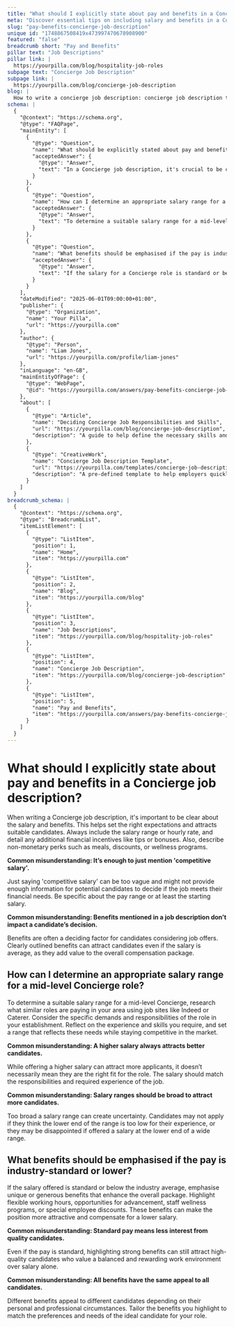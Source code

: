 ```yaml
---
title: "What should I explicitly state about pay and benefits in a Concierge job description?"
meta: "Discover essential tips on including salary and benefits in a Concierge job description to attract the right candidates effectively."
slug: "pay-benefits-concierge-job-description"
unique id: "1748867508419x473997470678908900"
featured: "false"
breadcrumb short: "Pay and Benefits"
pillar text: "Job Descriptions"
pillar link: |
  https://yourpilla.com/blog/hospitality-job-roles
subpage text: "Concierge Job Description"
subpage link: |
  https://yourpilla.com/blog/concierge-job-description
blog: |
  How to write a concierge job description: concierge job description template included.
schema: |
  {
    "@context": "https://schema.org",
    "@type": "FAQPage",
    "mainEntity": [
      {
        "@type": "Question",
        "name": "What should be explicitly stated about pay and benefits in a Concierge job description?",
        "acceptedAnswer": {
          "@type": "Answer",
          "text": "In a Concierge job description, it's crucial to be clear about the salary and benefits to set the right expectations and attract the right candidates. Include details such as the salary range or hourly rate, additional financial incentives like tips or bonuses, and non-monetary perks such as meals, discounts, and wellness programs."
        }
      },
      {
        "@type": "Question",
        "name": "How can I determine an appropriate salary range for a mid-level Concierge role?",
        "acceptedAnswer": {
          "@type": "Answer",
          "text": "To determine a suitable salary range for a mid-level Concierge, research typical salaries for similar roles in your area using job sites. Reflect on the specific responsibilities and required skills for the role in your organisation and set a competitive salary range that meets these criteria."
        }
      },
      {
        "@type": "Question",
        "name": "What benefits should be emphasised if the pay is industry-standard or lower?",
        "acceptedAnswer": {
          "@type": "Answer",
          "text": "If the salary for a Concierge role is standard or below the industry average, emphasise unique or generous benefits such as flexible working hours, opportunities for advancement, staff wellness programs, or special employee discounts. These benefits can make the position more appealing and compensate for a lower salary."
        }
      }
    ],
    "dateModified": "2025-06-01T09:00:00+01:00",
    "publisher": {
      "@type": "Organization",
      "name": "Your Pilla",
      "url": "https://yourpilla.com"
    },
    "author": {
      "@type": "Person",
      "name": "Liam Jones",
      "url": "https://yourpilla.com/profile/liam-jones"
    },
    "inLanguage": "en-GB",
    "mainEntityOfPage": {
      "@type": "WebPage",
      "@id": "https://yourpilla.com/answers/pay-benefits-concierge-job-description"
    },
    "about": [
      {
        "@type": "Article",
        "name": "Deciding Concierge Job Responsibilities and Skills",
        "url": "https://yourpilla.com/blog/concierge-job-description",
        "description": "A guide to help define the necessary skills and responsibilities for a Concierge job, assisting employers in creating accurate job descriptions."
      },
      {
        "@type": "CreativeWork",
        "name": "Concierge Job Description Template",
        "url": "https://yourpilla.com/templates/concierge-job-description",
        "description": "A pre-defined template to help employers quickly and effectively create a job description for a Concierge position."
      }
    ]
  }
breadcrumb_schema: |
  {
    "@context": "https://schema.org",
    "@type": "BreadcrumbList",
    "itemListElement": [
      {
        "@type": "ListItem",
        "position": 1,
        "name": "Home",
        "item": "https://yourpilla.com"
      },
      {
        "@type": "ListItem",
        "position": 2,
        "name": "Blog",
        "item": "https://yourpilla.com/blog"
      },
      {
        "@type": "ListItem",
        "position": 3,
        "name": "Job Descriptions",
        "item": "https://yourpilla.com/blog/hospitality-job-roles"
      },
      {
        "@type": "ListItem",
        "position": 4,
        "name": "Concierge Job Description",
        "item": "https://yourpilla.com/blog/concierge-job-description"
      },
      {
        "@type": "ListItem",
        "position": 5,
        "name": "Pay and Benefits",
        "item": "https://yourpilla.com/answers/pay-benefits-concierge-job-description"
      }
    ]
  }
---
```


# What should I explicitly state about pay and benefits in a Concierge job description?

When writing a Concierge job description, it's important to be clear about the salary and benefits. This helps set the right expectations and attracts suitable candidates. Always include the salary range or hourly rate, and detail any additional financial incentives like tips or bonuses. Also, describe non-monetary perks such as meals, discounts, or wellness programs.

**Common misunderstanding: It’s enough to just mention 'competitive salary'.**

Just saying 'competitive salary' can be too vague and might not provide enough information for potential candidates to decide if the job meets their financial needs. Be specific about the pay range or at least the starting salary.

**Common misunderstanding: Benefits mentioned in a job description don’t impact a candidate’s decision.**

Benefits are often a deciding factor for candidates considering job offers. Clearly outlined benefits can attract candidates even if the salary is average, as they add value to the overall compensation package.

## How can I determine an appropriate salary range for a mid-level Concierge role?

To determine a suitable salary range for a mid-level Concierge, research what similar roles are paying in your area using job sites like Indeed or Caterer. Consider the specific demands and responsibilities of the role in your establishment. Reflect on the experience and skills you require, and set a range that reflects these needs while staying competitive in the market.

**Common misunderstanding: A higher salary always attracts better candidates.**

While offering a higher salary can attract more applicants, it doesn’t necessarily mean they are the right fit for the role. The salary should match the responsibilities and required experience of the job.

**Common misunderstanding: Salary ranges should be broad to attract more candidates.**

Too broad a salary range can create uncertainty. Candidates may not apply if they think the lower end of the range is too low for their experience, or they may be disappointed if offered a salary at the lower end of a wide range.

## What benefits should be emphasised if the pay is industry-standard or lower?

If the salary offered is standard or below the industry average, emphasise unique or generous benefits that enhance the overall package. Highlight flexible working hours, opportunities for advancement, staff wellness programs, or special employee discounts. These benefits can make the position more attractive and compensate for a lower salary.

**Common misunderstanding: Standard pay means less interest from quality candidates.**

Even if the pay is standard, highlighting strong benefits can still attract high-quality candidates who value a balanced and rewarding work environment over salary alone.

**Common misunderstanding: All benefits have the same appeal to all candidates.**

Different benefits appeal to different candidates depending on their personal and professional circumstances. Tailor the benefits you highlight to match the preferences and needs of the ideal candidate for your role.
